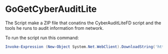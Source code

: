 # GoGetCyberAuditLite
The Script make a ZIP file that conatins the CyberAuditLiteFD script and the tools he runs to audit information from network.

To run the script run this command:
```powershell
Invoke-Expression (New-Object System.Net.WebClient).DownloadString('https://raw.githubusercontent.com/maros17/GoGetCyberAuditLite/main/MakePackage.ps1')
```
